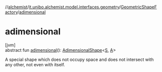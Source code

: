 //[alchemist](../../../index.md)/[it.unibo.alchemist.model.interfaces.geometry](../index.md)/[GeometricShapeFactory](index.md)/[adimensional](adimensional.md)

# adimensional

[jvm]\
abstract fun [adimensional](adimensional.md)(): [AdimensionalShape](../../it.unibo.alchemist.model.implementations.geometry/-adimensional-shape/index.md)<[S](index.md), [A](index.md)>

A special shape which does not occupy space and does not intersect with any other, not even with itself.
